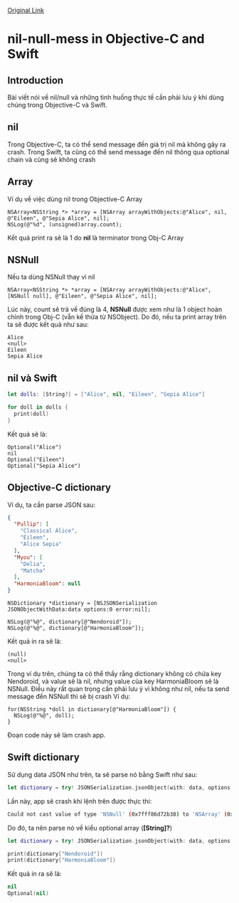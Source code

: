 [Original Link](https://www.andyibanez.com/posts/nil-null-mess-objective-c-and-swift/)

# nil-null-mess in Objective-C and Swift
## Introduction
Bài viết nói về nil/null và những tình huống thực tế cần phải lưu ý khi dùng chúng trong Objective-C và Swift.

## nil
Trong Objective-C, ta có thể send message đến giá trị nil mà không gây ra crash. Trong Swift, ta cũng có thể send message đến nil thông qua optional chain và cũng sẽ không crash

## Array
Ví dụ về việc dùng nil trong Objective-C Array

```objc
NSArray<NSString *> *array = [NSArray arrayWithObjects:@"Alice", nil, @"Eileen", @"Sepia Alice", nil];
NSLog(@"%d", (unsigned)array.count);
```

Kết quả print ra sẽ là 1 do __nil__ là terminator trong Obj-C Array

## NSNull
Nếu ta dùng NSNull thay vì nil

```objc
NSArray<NSString *> *array = [NSArray arrayWithObjects:@"Alice", [NSNull null], @"Eileen", @"Sepia Alice", nil];
```

Lúc này, count sẽ trả về đúng là 4, __NSNull__ được xem như là 1 object hoàn chỉnh trong Obj-C (vẫn kế thừa từ NSObject).
Do đó, nếu ta print array trên ta sẽ được kết quả như sau:
```
Alice
<null>
Eileen
Sepia Alice
```

## nil và Swift
```swift
let dolls: [String?] = ["Alice", nil, "Eileen", "Sepia Alice"]

for doll in dolls {
  print(doll)
}
```

Kết quả sẽ là:
```
Optional("Alice")
nil
Optional("Eileen")
Optional("Sepia Alice")
```

## Objective-C dictionary
Ví dụ, ta cần parse JSON sau:

```json
{
  "Pullip": [
    "Classical Alice",
    "Eileen",
    "Alice Sepia"
  ],
  "Myou": [
    "Delia",
    "Matcha"
  ],
  "HarmoniaBloom": null
}
```

```objc
NSDictionary *dictionary = [NSJSONSerialization JSONObjectWithData:data options:0 error:nil];

NSLog(@"%@", dictionary[@"Nendoroid"]);
NSLog(@"%@", dictionary[@"HarmoniaBloom"]);
```
Kết quả in ra sẽ là:
```
(null)
<null>
```

Trong ví dụ trên, chúng ta có thể thấy rằng dictionary không có chứa key Nendoroid, và value sẽ là nil, nhưng value của key HarmoniaBloom sẽ là NSNull.
Điều này rất quan trọng cần phải lưu ý vì không như nil, nếu ta send message đến NSNull thì sẽ bị crash
Ví dụ:

```objc
for(NSString *doll in dictionary[@"HarmoniaBloom"]) {
  NSLog(@"%@", doll);
}
```

Đoạn code này sẽ làm crash app.

## Swift dictionary
Sử dụng data JSON như trên, ta sẽ parse nó bằng Swift như sau:

```swift
let dictionary = try! JSONSerialization.jsonObject(with: data, options: []) as! [String: [String]]
```

Lần này, app sẽ crash khi lệnh trên được thực thi:
```sh
Could not cast value of type 'NSNull' (0x7fff86d72b38) to 'NSArray' (0x7fff86d72430)
```

Do đó, ta nên parse nó về kiểu optional array (__[String]?__)
```swift
let dictionary = try! JSONSerialization.jsonObject(with: data, options: []) as! [String: [String]?]

print(dictionary["Nendoroid"])
print(dictionary["HarmoniaBloom"])
```
Kết quả in ra sẽ là:
```swift
nil
Optional(nil)
```